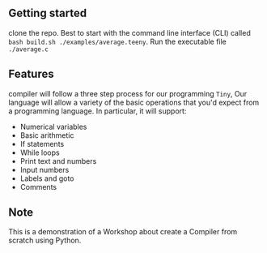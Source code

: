 ## Getting started

clone the repo. 
Best to start with the command line interface (CLI) called
`bash build.sh ./examples/average.teeny`.
Run the executable file 
`./average.c`

## Features

compiler will follow a three step process for our programming `Tiny`, Our language will allow a variety of the basic operations that you'd expect from a programming language. In particular, it will support:

- Numerical variables
- Basic arithmetic
- If statements
- While loops
- Print text and numbers
- Input numbers
- Labels and goto
- Comments

## Note

This is a demonstration of a Workshop about create a Compiler from scratch using Python.
